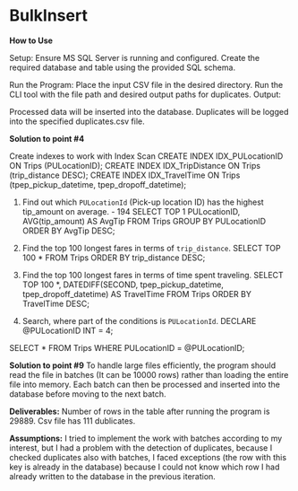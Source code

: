 # BulkInsert
**How to Use**

Setup:
Ensure MS SQL Server is running and configured.
Create the required database and table using the provided SQL schema.

Run the Program:
Place the input CSV file in the desired directory.
Run the CLI tool with the file path and desired output paths for duplicates.
Output:

Processed data will be inserted into the database.
Duplicates will be logged into the specified duplicates.csv file.

**Solution to point #4**

Create indexes to work with Index Scan
CREATE INDEX IDX_PULocationID ON Trips (PULocationID);
CREATE INDEX IDX_TripDistance ON Trips (trip_distance DESC);
CREATE INDEX IDX_TravelTime ON Trips (tpep_pickup_datetime, tpep_dropoff_datetime);

1) Find out which `PULocationId` (Pick-up location ID) has the highest tip_amount on average. - 194
SELECT TOP 1 PULocationID, AVG(tip_amount) AS AvgTip
FROM Trips
GROUP BY PULocationID
ORDER BY AvgTip DESC;

2) Find the top 100 longest fares in terms of `trip_distance`.
SELECT TOP 100 *
FROM Trips
ORDER BY trip_distance DESC;

3) Find the top 100 longest fares in terms of time spent traveling.
SELECT TOP 100 *,
       DATEDIFF(SECOND, tpep_pickup_datetime, tpep_dropoff_datetime) AS TravelTime
FROM Trips
ORDER BY TravelTime DESC;

4) Search, where part of the conditions is `PULocationId`.
DECLARE @PULocationID INT = 4;

SELECT *
FROM Trips
WHERE PULocationID = @PULocationID;

**Solution to point #9**
To handle large files efficiently, the program should read the file in batches (It can be 10000 rows) rather than loading the entire file into memory. Each batch can then be processed and inserted into the database before moving to the next batch. 

**Deliverables:**
Number of rows in the table after running the program is 29889. Csv file has 111 dublicates.

**Assumptions:** 
I tried to implement the work with batches according to my interest, but I had a problem with the detection of duplicates, because I checked duplicates also with batches, I faced exceptions (the row with this key is already in the database) because I could not know which row I had already written to the database in the previous iteration. 
